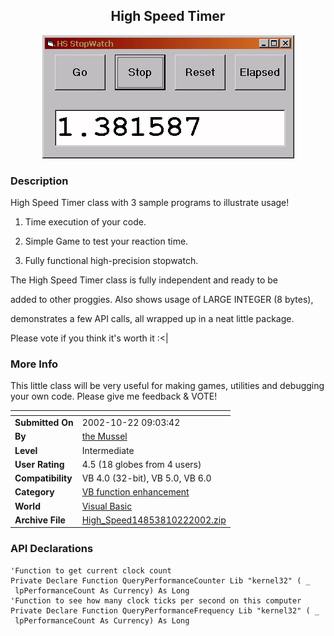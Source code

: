 ﻿<div align="center">

## High Speed Timer

<img src="PIC200210221011151137.jpg">
</div>

### Description

High Speed Timer class with 3 sample programs to illustrate usage!

1) Time execution of your code.

2) Simple Game to test your reaction time.

3) Fully functional high-precision stopwatch.

The High Speed Timer class is fully independent and ready to be

added to other proggies. Also shows usage of LARGE INTEGER (8 bytes),

demonstrates a few API calls, all wrapped up in a neat little package.

Please vote if you think it's worth it :<|
 
### More Info
 
This little class will be very useful for making games, utilities and debugging your own code. Please give me feedback & VOTE!


<span>             |<span>
---                |---
**Submitted On**   |2002-10-22 09:03:42
**By**             |[the Mussel](https://github.com/Planet-Source-Code/PSCIndex/blob/master/ByAuthor/the-mussel.md)
**Level**          |Intermediate
**User Rating**    |4.5 (18 globes from 4 users)
**Compatibility**  |VB 4\.0 \(32\-bit\), VB 5\.0, VB 6\.0
**Category**       |[VB function enhancement](https://github.com/Planet-Source-Code/PSCIndex/blob/master/ByCategory/vb-function-enhancement__1-25.md)
**World**          |[Visual Basic](https://github.com/Planet-Source-Code/PSCIndex/blob/master/ByWorld/visual-basic.md)
**Archive File**   |[High\_Speed14853810222002\.zip](https://github.com/Planet-Source-Code/the-mussel-high-speed-timer__1-40053/archive/master.zip)

### API Declarations

```
'Function to get current clock count
Private Declare Function QueryPerformanceCounter Lib "kernel32" ( _
 lpPerformanceCount As Currency) As Long
'Function to see how many clock ticks per second on this computer
Private Declare Function QueryPerformanceFrequency Lib "kernel32" ( _
 lpPerformanceCount As Currency) As Long
```






